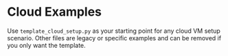 # Cloud Examples

Use `template_cloud_setup.py` as your starting point for any cloud VM setup scenario. Other files are legacy or specific examples and can be removed if you only want the template.
